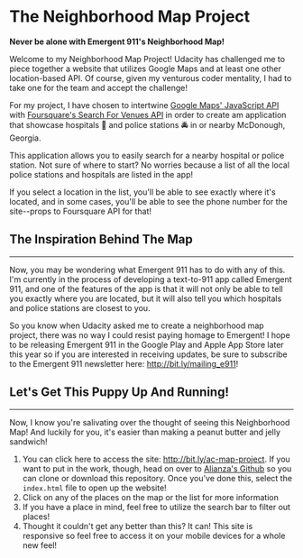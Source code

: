 # The Neighborhood Map Project
**Never be alone with Emergent 911's Neighborhood Map!**

Welcome to my Neighborhood Map Project! Udacity has challenged me to piece together a website that utilizes Google Maps and at least one other location-based API. Of course, given my venturous coder mentality, I had to take one for the team and accept the challenge!

For my project, I have chosen to intertwine [Google Maps' JavaScript API](http://bit.ly/2DTmniw) with [Foursquare's Search For Venues API](http://bit.ly/2I1X4x9) in order to create am application that showcase hospitals :hospital: and police stations :oncoming_police_car: in or nearby McDonough, Georgia.

This application allows you to easily search for a nearby hospital or police station. Not sure of where to start? No worries because a list of all the local police stations and hospitals are listed in the app!

If you select a location in the list, you'll be able to see exactly where it's located, and in some cases, you'll be able to see the phone number for the site--props to Foursquare API for that!

## The Inspiration Behind The Map
----------------------------------------------
Now, you may be wondering what Emergent 911 has to do with any of this. I'm currently in the process of developing a text-to-911 app called Emergent 911, and one of the features of the app is that it will not only be able to tell you exactly where you are located, but it will also tell you which hospitals and police stations are closest to you.

So you know when Udacity asked me to create a neighborhood map project, there was no way I could resist paying homage to Emergent! I hope to be releasing Emergent 911 in the Google Play and Apple App Store later this year so if you are interested in receiving updates, be sure to subscribe to the Emergent 911 newsletter here: http://bit.ly/mailing_e911!

## Let's Get This Puppy Up And Running!
----------------------------------------------
Now, I know you're salivating over the thought of seeing this Neighborhood Map! And luckily for you, it's easier than making a peanut butter and jelly sandwich!

1. You can click here to access the site:  http://bit.ly/ac-map-project. If you want to put in the work, though, head on over to [Alianza's Github](https://github.com/alianza-clyne/neighborhood-map-project) so you can clone or download this repository. Once you've done this, select the ```index.html``` file to open up the website!
2. Click on any of the places on the map or the list for more information
3. If you have a place in mind, feel free to utilize the search bar to filter out places!
4. Thought it couldn't get any better than this? It can! This site is responsive so feel free to access it on your mobile devices for a whole new feel!
